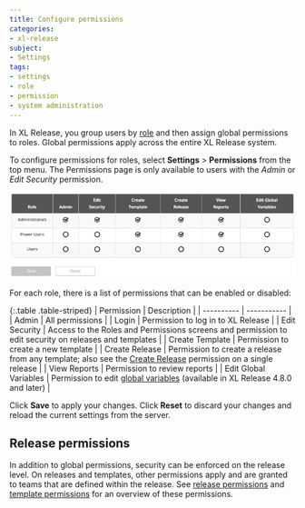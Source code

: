 ```yaml
---
title: Configure permissions
categories:
- xl-release
subject:
- Settings
tags:
- settings
- role
- permission
- system administration
---
```


In XL Release, you group users by [role](/xl-release/how-to/configure-roles.html) and then assign global permissions to roles. Global permissions apply across the entire XL Release system.

To configure permissions for roles, select **Settings** > **Permissions** from the top menu. The Permissions page is only available to users with the *Admin* or *Edit Security* permission.

![Permissions](../images/global-permissions.png)

For each role, there is a list of permissions that can be enabled or disabled:

{:.table .table-striped}
| Permission | Description |
| ---------- | ----------- |
| Admin | All permissions |
| Login | Permission to log in to XL Release  |
| Edit Security | Access to the Roles and Permissions screens and permission to edit security on releases and templates |
| Create Template | Permission to create a new template |
| Create Release | Permission to create a release from any template; also see the [Create Release](/xl-release/how-to/configure-permissions-for-a-release.html) permission on a single release |
| View Reports | Permission to review reports |
| Edit Global Variables | Permission to edit [global variables](/xl-release/how-to/configure-global-variables.html) (available in XL Release 4.8.0 and later) |

Click **Save** to apply your changes. Click **Reset** to discard your changes and reload the current settings from the server.

## Release permissions

In addition to global permissions, security can be enforced on the release level. On releases and templates, other permissions apply and are granted to teams that are defined within the release. See [release permissions](/xl-release/how-to/configure-permissions-for-a-release.html) and [template permissions](/xl-release/how-to/create-a-release-template.html#template-permissions) for an overview of these permissions.

